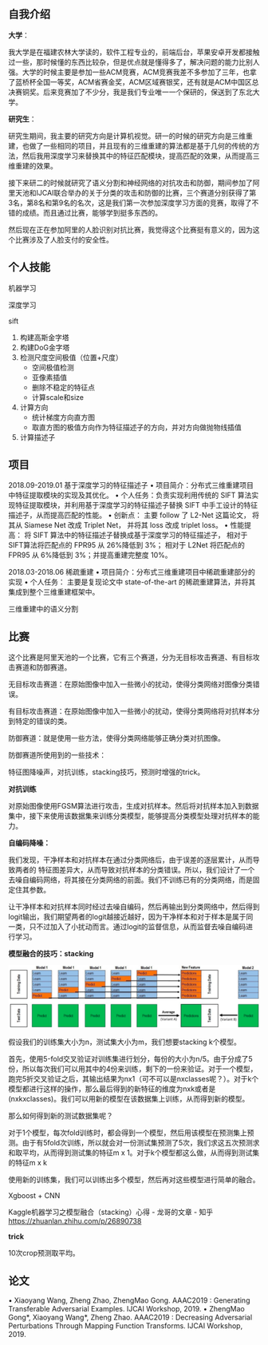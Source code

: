 

## 自我介绍



**大学**：

我大学是在福建农林大学读的，软件工程专业的，前端后台，苹果安卓开发都接触过一些，那时候懂的东西比较杂，但是优点就是懂得多了，解决问题的能力比别人强。大学的时候主要是参加一些ACM竞赛，ACM竞赛我差不多参加了三年，也拿了蓝桥杯全国一等奖，ACM省赛金奖，ACM区域赛银奖，还有就是ACM中国区总决赛铜奖。后来竞赛加了不少分，我是我们专业唯一一个保研的，保送到了东北大学。

**研究生**：

研究生期间，我主要的研究方向是计算机视觉。研一的时候的研究方向是三维重建，也做了一些相同的项目，并且现有的三维重建的算法都是基于几何的传统的方法，然后我用深度学习来替换其中的特征匹配模块，提高匹配的效果，从而提高三维重建的效果。

接下来研二的时候就研究了语义分割和神经网络的对抗攻击和防御，期间参加了阿里天池和IJCAI联合举办的关于分类的攻击和防御的比赛，三个赛道分别获得了第3名，第8名和第9名的名次，这是我们第一次参加深度学习方面的竞赛，取得了不错的成绩。而且通过比赛，能够学到挺多东西的。



然后现在正在参加阿里的人脸识别对抗比赛，我觉得这个比赛挺有意义的，因为这个比赛涉及了人脸支付的安全性。



## 个人技能

机器学习

深度学习

sift



1. 构建高斯金字塔
2. 构建DoG金字塔
3. 检测尺度空间极值（位置+尺度）
   * 空间极值检测
   * 亚像素插值
   * 删除不稳定的特征点
   * 计算scale和size
4. 计算方向
   * 统计梯度方向直方图
   * 取直方图的极值方向作为特征描述子的方向，并对方向做抛物线插值
5. 计算描述子









## 项目

2018.09-2019.01 基于深度学习的特征描述子
• 项目简介：分布式三维重建项目中特征提取模块的实现及其优化。
• 个人任务：负责实现利用传统的 SIFT 算法实现特征提取模块，并利用基于深度学习的特征描述子替换 SIFT 中手工设计的特征描述子，从而提高匹配的性能。
• 创新点： 主要 follow 了 L2-Net 这篇论文， 将其从 Siamese Net 改成 Triplet Net， 并将其 loss 改成 triplet loss。
• 性能提高： 将 SIFT 算法中的特征描述子替换成基于深度学习的特征描述子， 相对于 SIFT算法将匹配点的 FPR95 从 26%降低到 3%； 相对于 L2Net 将匹配点的 FPR95 从 6%降低到 3%；并提高重建完整度 10%。



2018.03-2018.06 稀疏重建
• 项目简介：分布式三维重建项目中稀疏重建部分的实现
• 个人任务： 主要是复现论文中 state-of-the-art 的稀疏重建算法，并将其集成到整个三维重建框架中。



三维重建中的语义分割

## 比赛

这个比赛是阿里天池的一个比赛，它有三个赛道，分为无目标攻击赛道、有目标攻击赛道和防御赛道。

无目标攻击赛道：在原始图像中加入一些微小的扰动，使得分类网络对图像分类错误。

有目标攻击赛道：在原始图像中加入一些微小的扰动，使得分类网络将对抗样本分到特定的错误的类。

防御赛道：就是使用一些方法，使得分类网络能够正确分类对抗图像。



防御赛道所使用到的一些技术：

特征图降噪声，对抗训练，stacking技巧，预测时增强的trick。



**对抗训练**

对原始图像使用FGSM算法进行攻击，生成对抗样本。然后将对抗样本加入到数据集中，接下来使用该数据集来训练分类模型，能够提高分类模型处理对抗样本的能力。



**自编码降噪：**

我们发现，干净样本和对抗样本在通过分类网络后，由于误差的逐层累计，从而导致两者的 特征图差异大，从而导致对抗样本的分类错误。所以，我们设计了一个去噪自编码网络，将其接在分类网络的前面。我们不训练已有的分类网络，而是固定住其参数。

让干净样本和对抗样本同时经过去噪自编码，然后再输出到分类网络中，然后得到logit输出，我们期望两者的logit越接近越好，因为干净样本和对于样本是属于同一类，只不过加入了小扰动而言。通过logit的监督信息，从而监督去噪自编码进行学习。



**模型融合的技巧：stacking**

![image-20190824100005672](assets/个人面试.assert/image-20190824100005672.png)





假设我们的训练集大小为n，测试集大小为m，我们想要stacking k个模型。

首先，使用5-fold交叉验证对训练集进行划分，每份的大小为n/5。由于分成了5份，所以每次我们可以用其中的4份来训练，剩下的一份来验证。对于一个模型，跑完5折交叉验证之后，其输出结果为nx1（可不可以是nxclasses呢？）。对于k个模型都进行这样的操作，那么最后得到的新特征的维度为nxk或者是(nxkxclasses)。我们可以用新的模型在该数据集上训练，从而得到新的模型。

那么如何得到新的测试数据集呢？

对于1个模型，每次fold训练时，都会得到一个模型，然后用该模型在预测集上预测。由于有5fold次训练，所以就会对一份测试集预测了5次，我们求这五次预测求和取平均，从而得到测试集的特征m x 1。对于k个模型都这么做，从而得到测试集的特征m x k



使用新的训练集，我们可以训练出多个模型，然后再对这些模型进行简单的融合。

Xgboost + CNN



Kaggle机器学习之模型融合（stacking）心得 - 龙哥的文章 - 知乎
https://zhuanlan.zhihu.com/p/26890738



**trick**

10次crop预测取平均。

## 论文

• Xiaoyang Wang, Zheng Zhao, ZhengMao Gong. AAAC2019 : Generating Transferable Adversarial Examples. IJCAI Workshop, 2019.
• ZhengMao Gong*, Xiaoyang Wang*, Zheng Zhao. AAAC2019 : Decreasing Adversarial Perturbations Through Mapping Function Transforms. IJCAI Workshop, 2019.